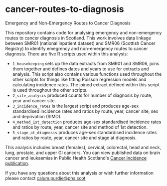 # cancer-routes-to-diagnosis
Emergency and Non-Emergency Routes to Cancer Diagnosis

This repository contains code for analysing emergency and non-emergency routes to cancer diagnosis in Scotland. This work involves data linkage between SMR01 (national inpatient dataset) and SMR06 (Scottish Cancer Registry) to identify emegrency and non-emergency routes to cancer diagnosis. There are five R scripts used within this analysis:

- `1_housekeeping` sets up the data extracts from SMR01 and SMR06, joins them together and defines dates and years to use for extracts and analysis. This script also contains various functions used throughout the other scripts for things like fitting Poisson regression models and calculating incidence rates. The joined extract defined within this script is used throughout the other scripts.
- `2_site_analysis` produced counts for number of diagnosis by route, year and cancer site.
- `3_incidence_rates` is the largest script and produces age-sex standardised incidence rates and ratios by route, year, cancer site, sex and deprivation (SIMD).
- `4_method_1st_detection` produces age-sex standardised incidence rates and ratios by route, year, cancer site and method of 1st detection.
- `5_stage_at_diagnosis` produces age-sex standardised incidence rates and ratios by route, year, cancer site and stage at diagnosis.

This analysis includes breast (females), cervical, colorectal, head and neck, lung, prostate, and upper GI cancers. You can view published data on brain cancer and leukaemias in Public Health Scotland's [Cancer Incidence publication](https://publichealthscotland.scot/publications/cancer-incidence-in-scotland/cancer-incidence-in-scotland-to-december-2021/).

If you have any questions about this analysis or wish further information please contact [calum.purdie@phs.scot](mailto:calum.purdie@phs.scot)
